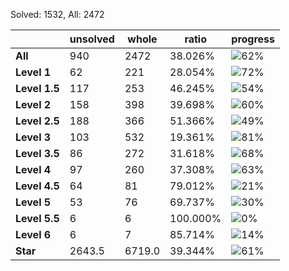 Solved: 1532, All: 2472

| |unsolved|whole|ratio|progress|
|----|----|----|----|----|
|**All**| 940 | 2472 | 38.026%| ![62%](https://progress-bar.dev/62?title=All) |
|**Level 1**| 62 | 221 | 28.054%| ![72%](https://progress-bar.dev/72?title=Level+1++)|
|**Level 1.5**| 117 | 253 | 46.245%| ![54%](https://progress-bar.dev/54?title=Level+1.5)|
|**Level 2**| 158 | 398 | 39.698%| ![60%](https://progress-bar.dev/60?title=Level+2++)|
|**Level 2.5**| 188 | 366 | 51.366%| ![49%](https://progress-bar.dev/49?title=Level+2.5)|
|**Level 3**| 103 | 532 | 19.361%| ![81%](https://progress-bar.dev/81?title=Level+3++)|
|**Level 3.5**| 86 | 272 | 31.618%| ![68%](https://progress-bar.dev/68?title=Level+3.5)|
|**Level 4**| 97 | 260 | 37.308%| ![63%](https://progress-bar.dev/63?title=Level+4++)|
|**Level 4.5**| 64 | 81 | 79.012%| ![21%](https://progress-bar.dev/21?title=Level+4.5)|
|**Level 5**| 53 | 76 | 69.737%| ![30%](https://progress-bar.dev/30?title=Level+5++)|
|**Level 5.5**| 6 | 6 | 100.000%| ![0%](https://progress-bar.dev/0?title=Level+5.5)|
|**Level 6**| 6 | 7 | 85.714%| ![14%](https://progress-bar.dev/14?title=Level+6++)|
|**Star**|2643.5 | 6719.0 |39.344%| ![61%](https://progress-bar.dev/61?title=Star) |

